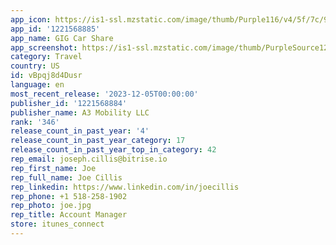 ```yaml
---
app_icon: https://is1-ssl.mzstatic.com/image/thumb/Purple116/v4/5f/7c/97/5f7c97ab-8acc-73e9-256a-0c71e4d0a656/AppIcon-1x_U007emarketing-0-5-0-85-220.png/1024x1024bb.png
app_id: '1221568885'
app_name: GIG Car Share
app_screenshot: https://is1-ssl.mzstatic.com/image/thumb/PurpleSource126/v4/c2/21/b3/c221b32a-4a8f-4d45-c1b8-f03ce6ed5b4e/2c01eb2e-07cb-41f7-970d-f77bb8eb5e94_GIG-1718_App_Stores_Image_Updates_5.5_Display_1242x2208-01_copy.png/1242x2208bb.png
category: Travel
country: US
id: vBpqj8d4Dusr
language: en
most_recent_release: '2023-12-05T00:00:00'
publisher_id: '1221568884'
publisher_name: A3 Mobility LLC
rank: '346'
release_count_in_past_year: '4'
release_count_in_past_year_category: 17
release_count_in_past_year_top_in_category: 42
rep_email: joseph.cillis@bitrise.io
rep_first_name: Joe
rep_full_name: Joe Cillis
rep_linkedin: https://www.linkedin.com/in/joecillis
rep_phone: +1 518-258-1902
rep_photo: joe.jpg
rep_title: Account Manager
store: itunes_connect
---
```

